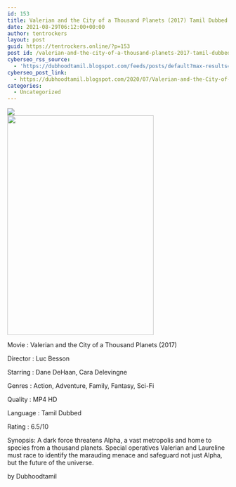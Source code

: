 ```yaml
---
id: 153
title: Valerian and the City of a Thousand Planets (2017) Tamil Dubbed HD
date: 2021-08-29T06:12:00+00:00
author: tentrockers
layout: post
guid: https://tentrockers.online/?p=153
post id: /valerian-and-the-city-of-a-thousand-planets-2017-tamil-dubbed-hd/
cyberseo_rss_source:
  - 'https://dubhoodtamil.blogspot.com/feeds/posts/default?max-results=150&start-index=151'
cyberseo_post_link:
  - https://dubhoodtamil.blogspot.com/2020/07/Valerian-and-the-City-of-a-Thousand-Planets.html
categories:
  - Uncategorized
---
```

<div class="media_block">
  <img src="https://1.bp.blogspot.com/-CZax9DBG1jc/XyLATPmPMRI/AAAAAAAAB1w/S9bKI7bKcH0pus84Gp-lYl0d-67jLeC6QCNcBGAsYHQ/s72-w333-h500-c/900e957b8f9be24aec8fcebb780155b5.jpg" class="media_thumbnail" />
</div>

<div class="separator">
  <a href="https://1.bp.blogspot.com/-CZax9DBG1jc/XyLATPmPMRI/AAAAAAAAB1w/S9bKI7bKcH0pus84Gp-lYl0d-67jLeC6QCNcBGAsYHQ/s2048/900e957b8f9be24aec8fcebb780155b5.jpg" imageanchor="1"><img loading="lazy" border="0" data-original-height="2048" data-original-width="1365" height="500" src="https://1.bp.blogspot.com/-CZax9DBG1jc/XyLATPmPMRI/AAAAAAAAB1w/S9bKI7bKcH0pus84Gp-lYl0d-67jLeC6QCNcBGAsYHQ/w333-h500/900e957b8f9be24aec8fcebb780155b5.jpg" width="333" /></a>
</div>

Movie	<span></span>:	<span></span>Valerian and the City of a Thousand Planets (2017)

Director	<span></span>:	<span></span>Luc Besson

Starring	<span></span>:	<span></span>Dane DeHaan, Cara Delevingne

Genres	<span></span>:	<span></span>Action, Adventure, Family, Fantasy, Sci-Fi

Quality	<span></span>: MP4 HD

Language	<span></span>:	<span></span>Tamil Dubbed

Rating	<span></span>:	<span></span>6.5/10

Synopsis: A dark force threatens Alpha, a vast metropolis and home to species from a thousand planets. Special operatives Valerian and Laureline must race to identify the marauding menace and safeguard not just Alpha, but the future of the universe.

<span>by Dubhoodtamil</span>